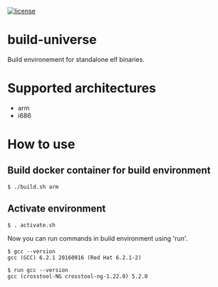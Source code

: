 [![license](https://img.shields.io/github/license/mashape/apistatus.svg?maxAge=2592000)](https://github.com/bobrofon/build-universe/blob/master/LICENSE)
# build-universe
Build environement for standalone elf binaries.
# Supported architectures
* arm
* i686

# How to use
## Build docker container for build environment
```
$ ./build.sh arm
```
## Activate environment
```
$ . activate.sh
```
Now you can run commands in build environment using 'run'.
```
$ gcc --version
gcc (GCC) 6.2.1 20160916 (Red Hat 6.2.1-2)

$ run gcc --version
gcc (crosstool-NG crosstool-ng-1.22.0) 5.2.0
```
